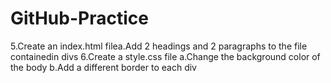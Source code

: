 # GitHub-Practice
5.Create an index.html filea.Add 2 headings and 2 paragraphs to the file containedin divs
6.Create a style.css file a.Change the background color of the body b.Add a different border to each div
